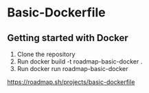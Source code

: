 # Basic-Dockerfile

## Getting started with Docker

1. Clone the repository
2. Run docker build -t roadmap-basic-docker .
3. Run docker run roadmap-basic-docker

https://roadmap.sh/projects/basic-dockerfile
